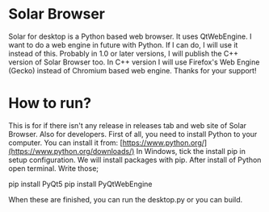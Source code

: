 # Solar Browser
Solar for desktop is a Python based web browser. It uses QtWebEngine. I want to do a web engine in future with Python. If I can do, I will use it instead of this. Probably in 1.0 or later versions, I will publish the C++ version of Solar Browser too.
In C++ version I will use Firefox's Web Engine (Gecko) instead of Chromium based web engine. Thanks for your support!

# How to run?
This is for if there isn't any release in releases tab and web site of Solar Browser. Also for developers.
First of all, you need to install Python to your computer. You can install it from: [https://www.python.org/](https://www.python.org/downloads/)
In Windows, tick the install pip in setup configuration. We will install packages with pip. After install of Python open terminal. Write those;

pip install PyQt5
pip install PyQtWebEngine

When these are finished, you can run the desktop.py or you can build.
